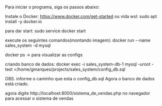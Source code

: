 Para iniciar o programa, siga os passos abaixo:

Instale o Docker: https://www.docker.com/get-started
ou vida wsl: sudo apt install -y docker.io

para dar start:
sudo service docker start

execute os seguintes comandos(montando imagem):
docker run --name sales_system -d mysql

docker ps -> para visualizar as configs

criando banco de dados:
docker exec -i sales_system-db-1 mysql -uroot -test </home/gmarques/projects/sales_system/config_db.sql

OBS. informe o caminho que esta o config_db.sql
Agora o banco de dados está criado.

agora digite http://localhost:8000/sistema_de_vendas.php no navegador para acessar o sistema de vendas
